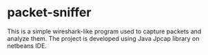 # packet-sniffer
This is a simple wireshark-like program used to capture packets and analyze them.
The project is developed using Java Jpcap library on netbeans IDE.
